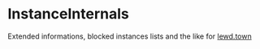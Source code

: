 # InstanceInternals
Extended informations, blocked instances lists and the like for [lewd.town](https://lewd.town)
